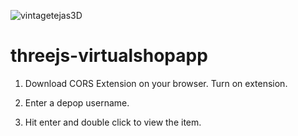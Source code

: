 ![vintagetejas3D](https://user-images.githubusercontent.com/43891017/191106479-b0be00b1-13f4-450e-89d1-69612cc63f4d.png)

# threejs-virtualshopapp

1) Download CORS Extension on your browser. Turn on extension.

2) Enter a depop username.

3) Hit enter and double click to view the item.
